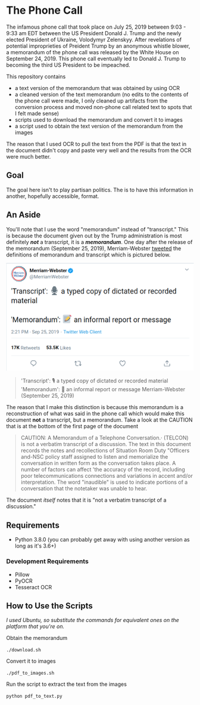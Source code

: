 # The Phone Call

The infamous phone call that took place on July 25, 2019 between 9:03 - 9:33
am EDT between the US President Donald J. Trump and the newly elected President
of Ukraine, Volodymyr Zelenskyy. After revelations of potential improprieties
of Preident Trump by an anonymous whistle blower, a memorandum of the phone call
was released by the White House on September 24, 2019. This phone call
eventually led to Donald J. Trump to becoming the third US President to be
impeached.

This repository contains
- a text version of the memorandum that was obtained by using OCR
- a cleaned version of the text memorandum (no edits to the contents of the
  phone call were made, I only cleaned up artifacts from the conversion process
  and moved non-phone call related text to spots that I felt made sense)
- scripts used to download the memorandum and convert it to images
- a script used to obtain the text version of the memorandum from the images

The reason that I used OCR to pull the text from the PDF is that the text in
the document didn't copy and paste very well and the results from the OCR were
much better.

## Goal

The goal here isn't to play partisan politics. The is to have this information
in another, hopefully accessible, format.

## An Aside

You'll note that I use the word "memorandum" instead of "transcript." This is
because the document given out by the Trump administration is most definitely
***not*** a transcript, it is a ***memorandum***. One day after the release of
the memorandum (September 25, 2019), Merriam-Webster
[tweeted](https://twitter.com/MerriamWebster/status/1176864243867619334) the
definitions of memorandum and transcript which is pictured below.

![Merriam-Websert definitions tweet](doc/img/merriam-webster-tweet.png)

> 'Transcript': 🎙 a typed copy of dictated or recorded material
> 'Memorandum': 📝 an informal report or message
> Merriam-Webster (September 25, 2019)

The reason that I make this distinction is because this memorandum is a
reconstruction of what was said in the phone call which would make this
document **not** a transcript, but a memorandum. Take a look at the CAUTION
that is at the bottom of the first page of the document

> CAUTION: A Memorandum of a Telephone Conversation.· (TELCON) is not a verbatim
transcript of a discussion. The text in this document records the notes and
recollections of Situation Room Duty "Officers and-NSC policy staff assigned to
listen and memorialize the conversation in written form as the conversation
takes place. A number of factors can affect 'the accuracy of the record,
including poor telecommunications connections and variations in accent and/or
interpretation. The word "inaudible" is used to indicate portions of a
conversation that the notetaker was unable to hear.

The document *itself* notes that it is "not a verbatim transcript of a
discussion."

## Requirements

- Python 3.8.0 (you can probably get away with using another version as long as
  it's 3.6+)

### Development Requirements

- Pillow
- PyOCR
- Tesseract OCR

## How to Use the Scripts

*I used Ubuntu, so substitute the commands for equivalent ones on the platform
that you're on.*

Obtain the memorandum

`./download.sh`

Convert it to images

`./pdf_to_images.sh`

Run the script to extract the text from the images

`python pdf_to_text.py`

